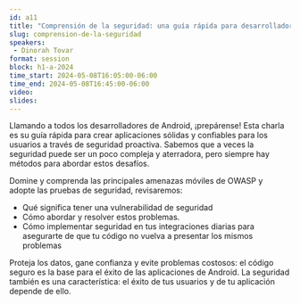 ```yaml
---
id: a11
title: "Comprensión de la seguridad: una guía rápida para desarrolladores de Android"
slug: comprension-de-la-seguridad
speakers:
 - Dinorah Tovar
format: session
block: h1-a-2024
time_start: 2024-05-08T16:05:00-06:00
time_end: 2024-05-08T16:45:00-06:00
video:
slides:
---
```


Llamando a todos los desarrolladores de Android, ¡prepárense!
Esta charla es su guía rápida para crear aplicaciones sólidas y confiables para los usuarios a través de seguridad proactiva.
Sabemos que a veces la seguridad puede ser un poco compleja y aterradora, pero siempre hay métodos para abordar estos desafíos.

Domine y comprenda las principales amenazas móviles de OWASP y adopte las pruebas de seguridad, revisaremos:
- Qué significa tener una vulnerabilidad de seguridad
- Cómo abordar y resolver estos problemas.
- Cómo implementar seguridad en tus integraciones diarias para asegurarte de que tu código no vuelva a presentar los mismos problemas

Proteja los datos, gane confianza y evite problemas costosos: el código seguro es la base para el éxito de las aplicaciones de Android.
La seguridad también es una característica: el éxito de tus usuarios y de tu aplicación depende de ello.